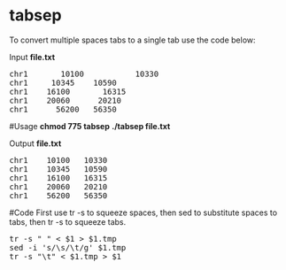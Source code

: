# tabsep

To convert multiple spaces tabs to a single tab use the code below:

Input **file.txt**
<pre>
chr1       10100           10330 
chr1     10345    10590         
chr1    16100       16315      
chr1    20060      20210   
chr1      56200   56350   
</pre>
#Usage 
**chmod 775 tabsep** 
**./tabsep file.txt**

Output **file.txt**
<pre>
chr1    10100   10330
chr1    10345   10590
chr1    16100   16315
chr1    20060   20210
chr1    56200   56350
</pre>
#Code
First use tr -s to squeeze spaces, then sed to substitute spaces to tabs, then tr -s to squeeze tabs.
<pre>
tr -s " " < $1 > $1.tmp
sed -i 's/\s/\t/g' $1.tmp
tr -s "\t" < $1.tmp > $1
</pre>

